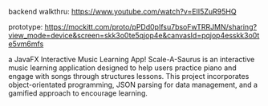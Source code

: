 backend walkthru: https://www.youtube.com/watch?v=EII5ZuR95HQ


prototype: https://mockitt.com/proto/pPDd0pIfsu7bsoFwTRRJMN/sharing?view_mode=device&screen=skk3o0te5qjop4e&canvasId=pqjop4esskk3o0te5vm6mfs


a JavaFX Interactive Music Learning App! Scale-A-Saurus is an interactive music learning application designed to help users practice piano and engage with songs through structures lessons. This project incorporates object-orientated programming, JSON parsing for data management, and a gamified approach to encourage learning. 
